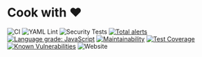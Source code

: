# Cook with ❤️

![CI](https://github.com/fabasoad/cook-with-love/workflows/CI/badge.svg) ![YAML Lint](https://github.com/fabasoad/cook-with-love/workflows/YAML%20Lint/badge.svg) ![Security Tests](https://github.com/fabasoad/cook-with-love/workflows/Security%20Tests/badge.svg) [![Total alerts](https://img.shields.io/lgtm/alerts/g/fabasoad/cook-with-love.svg?logo=lgtm&logoWidth=18)](https://lgtm.com/projects/g/fabasoad/cook-with-love/alerts/) [![Language grade: JavaScript](https://img.shields.io/lgtm/grade/javascript/g/fabasoad/cook-with-love.svg?logo=lgtm&logoWidth=18)](https://lgtm.com/projects/g/fabasoad/cook-with-love/context:javascript) [![Maintainability](https://api.codeclimate.com/v1/badges/ab0b882f6f583cbf16c7/maintainability)](https://codeclimate.com/github/fabasoad/cook-with-love/maintainability) [![Test Coverage](https://api.codeclimate.com/v1/badges/ab0b882f6f583cbf16c7/test_coverage)](https://codeclimate.com/github/fabasoad/cook-with-love/test_coverage) [![Known Vulnerabilities](https://snyk.io/test/github/fabasoad/cook-with-love/badge.svg)](https://snyk.io/test/github/fabasoad/cook-with-love) ![Website](https://img.shields.io/website?down_message=offline&up_message=online&url=https%3A%2F%2Ffabasoad.github.io%2Fcook-with-love%2F)
